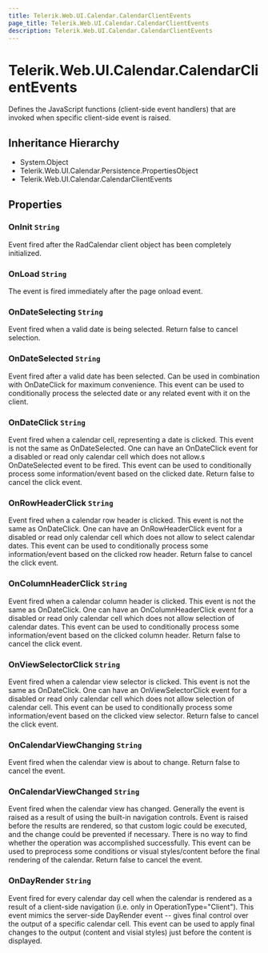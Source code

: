 ```yaml
---
title: Telerik.Web.UI.Calendar.CalendarClientEvents
page_title: Telerik.Web.UI.Calendar.CalendarClientEvents
description: Telerik.Web.UI.Calendar.CalendarClientEvents
---
```


# Telerik.Web.UI.Calendar.CalendarClientEvents

Defines the JavaScript functions (client-side event handlers) that are invoked
            when specific client-side event is raised.

## Inheritance Hierarchy

* System.Object
* Telerik.Web.UI.Calendar.Persistence.PropertiesObject
* Telerik.Web.UI.Calendar.CalendarClientEvents

## Properties

###  OnInit `String`

Event fired after the RadCalendar client object has been completely initialized.

###  OnLoad `String`

The event is fired immediately after the page onload event.

###  OnDateSelecting `String`

Event fired when a valid date is being selected. 
            Return false to cancel selection.

###  OnDateSelected `String`

Event fired after a valid date has been selected. Can be used in combination with 
            OnDateClick for maximum convenience. This event can be used to conditionally process the 
            selected date or any related event with it on the client.

###  OnDateClick `String`

Event fired when a calendar cell, representing a date is clicked. This event is not the same as 
            OnDateSelected. One can have an OnDateClick event for a disabled or read only calendar 
            cell which does not allow.s OnDateSelected event to be fired.
            This event can be used to conditionally process some information/event based on the clicked
            date.
            Return false to cancel the click event.

###  OnRowHeaderClick `String`

Event fired when a calendar row header is clicked. This event is not the same as 
            OnDateClick. One can have an OnRowHeaderClick event for a disabled or read only calendar 
            cell which does not allow to select calendar dates.
            This event can be used to conditionally process some information/event based on the clicked
            row header.
            Return false to cancel the click event.

###  OnColumnHeaderClick `String`

Event fired when a calendar column header is clicked. This event is not the same as 
            OnDateClick. One can have an OnColumnHeaderClick event for a disabled or read only calendar 
            cell which does not allow selection of calendar dates.
            This event can be used to conditionally process some information/event based on the clicked
            column header.
            Return false to cancel the click event.

###  OnViewSelectorClick `String`

Event fired when a calendar view selector is clicked. This event is not the same as 
            OnDateClick. One can have an OnViewSelectorClick event for a disabled or read only calendar 
            cell which does not allow selection of calendar cell.
            This event can be used to conditionally process some information/event based on the clicked
            view selector.
            Return false to cancel the click event.

###  OnCalendarViewChanging `String`

Event fired when the calendar view is about to change.
            Return false to cancel the event.

###  OnCalendarViewChanged `String`

Event fired when the calendar view has changed. Generally
            the event is raised as a result of using the built-in navigation controls. Event is
            raised before the results are rendered, so that custom logic could be executed, and the
            change could be prevented if necessary. There is no way to find whether the operation
            was accomplished successfully. This event can be used to preprocess some conditions or
            visual styles/content before the final rendering of the calendar. Return false to
            cancel the event.

###  OnDayRender `String`

Event fired for every calendar day cell when the calendar is rendered as a result of a client-side navigation (i.e. only in OperationType="Client"). 
            This event mimics the server-side DayRender event -- gives final control over the output of a specific calendar cell.
            This event can be used to apply final changes to the output (content and visial styles) just before the content is displayed.

